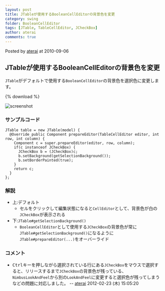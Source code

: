 ```yaml
---
layout: post
title: JTableが使用するBooleanCellEditorの背景色を変更
category: swing
folder: BooleanCellEditor
tags: [JTable, TableCellEditor, JCheckBox]
author: aterai
comments: true
---
```


Posted by [aterai](http://terai.xrea.jp/aterai.html) at 2010-09-06

## JTableが使用するBooleanCellEditorの背景色を変更
`JTable`がデフォルトで使用する`BooleanCellEditor`の背景色を選択色に変更します。

{% download %}

![screenshot](https://lh5.googleusercontent.com/_9Z4BYR88imo/TQTIJ0rZk-I/AAAAAAAAASU/JvYohArvFpU/s800/BooleanCellEditor.png)

### サンプルコード
<pre class="prettyprint"><code>JTable table = new JTable(model) {
  @Override public Component prepareEditor(TableCellEditor editor, int row, int column) {
    Component c = super.prepareEditor(editor, row, column);
    if(c instanceof JCheckBox) {
      JCheckBox b = (JCheckBox)c;
      b.setBackground(getSelectionBackground());
      b.setBorderPainted(true);
    }
    return c;
  }
};
</code></pre>

### 解説
- 上:デフォルト
    - セルをクリックして編集状態になると`CellEditor`として、背景色が白の`JCheckBox`が表示される
- 下:`JTable#getSelectionBackground()`
    - `BooleanCellEditor`として使用する`JCheckBox`の背景色が常に`JTable#getSelectionBackground()`になるように`JTable#prepareEditor(...)`をオーバーライド

<!-- dummy comment line for breaking list -->

### コメント
- <kbd>Ctrl</kbd>キーを押しながら選択されている行にある`JCheckBox`をマウスで選択すると、リリースするまで`JCheckBox`の背景色が残っている、`NimbusLookAndFeel`から別の`LookAndFeel`に変更すると選択色が残ってしまうなどの問題に対応しました。 -- [aterai](http://terai.xrea.jp/aterai.html) 2012-02-23 (木) 15:05:20

<!-- dummy comment line for breaking list -->

